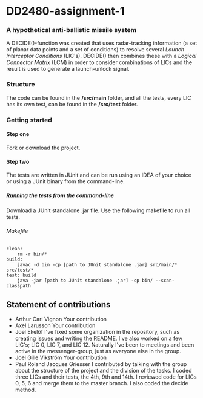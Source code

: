 # DD2480-assignment-1

### A hypothetical anti-ballistic missile system
A DECIDE()-function was created that uses radar-tracking information (a set of planar data points and a set of conditions) to resolve several _Launch Interceptor Conditions_ (LIC's). DECIDE() then combines these with a _Logical Connector Matrix_ (LCM) in order to consider combinations of LICs and the result is used to generate a launch-unlock signal.   

### Structure
The code can be found in the __/src/main__ folder, and all the tests, every LIC has its own test, can be found in the __/src/test__ folder.

### Getting started
#### Step one
Fork or download the project.
#### Step two
The tests are written in JUnit and can be run using an IDEA of your choice or using a JUnit binary from the command-line.

##### Running the tests from the command-line
Download a JUnit standalone .jar file. Use the following makefile to run all tests.

###### Makefile
    clean:
	    rm -r bin/*
    build:
	    javac -d bin -cp [path to JUnit standalone .jar] src/main/* src/test/*
    test: build
	    java -jar [path to JUnit standalone .jar] -cp bin/ --scan-classpath

## Statement of contributions
* Arthur Carl Vignon
Your contribution
* Axel Larusson
Your contribution
* Joel Ekelöf
I've fixed some organization in the repository, such as creating issues and writing the README.
I've also worked on a few LIC's; LIC 0, LIC 7, and LIC 12. Naturally I've been to meetings and been active in the messenger-group, just as everyone else in the group. 
* Joel Gille Vikström
Your contribution
* Paul Roland Jacques Griesser
I contributed by talking with the group about the structure of the project and the division of the tasks. I coded three LICs and their tests, the 4th, 9th and 14th. I reviewed code for LICs 0, 5, 6 and merge them to the master branch. I also coded the decide method.
